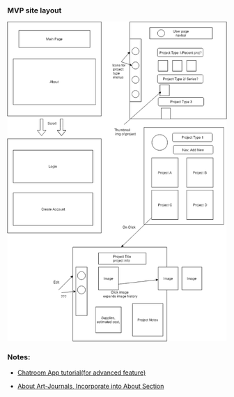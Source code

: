 ### MVP site layout

![alt text](src/assets/img/CapstoneLayout1.png "MVP web layout")

### Notes:

* [Chatroom App tutorial(for advanced feature)](https://www.freecodecamp.org/news/full-react-course-how-to-build-a-chat-room/)

* [About Art-Journals, Incorporate into About Section](https://mixedmedia.club/what-is-an-art-journal/)

